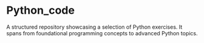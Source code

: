 # Python_code
A structured repository showcasing a selection of Python exercises. It spans from foundational programming concepts to advanced Python topics.
